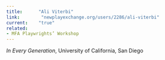 ```yaml
---
title:      "Ali Viterbi"
link:        "newplayexchange.org/users/2286/ali-viterbi"
current:    "true"
related:
- MFA Playwrights’ Workshop
---
```


*In Every Generation*, University of California, San Diego
